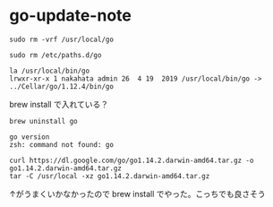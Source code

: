 # go-update-note

`sudo rm -vrf /usr/local/go`

`sudo rm /etc/paths.d/go`

```
la /usr/local/bin/go
lrwxr-xr-x 1 nakahata admin 26  4 19  2019 /usr/local/bin/go -> ../Cellar/go/1.12.4/bin/go
```

brew install で入れている？

`brew uninstall go`

```
go version
zsh: command not found: go
```

```
curl https://dl.google.com/go/go1.14.2.darwin-amd64.tar.gz -o go1.14.2.darwin-amd64.tar.gz
tar -C /usr/local -xz go1.14.2.darwin-amd64.tar.gz
```

↑がうまくいかなかったので brew install でやった。こっちでも良さそう